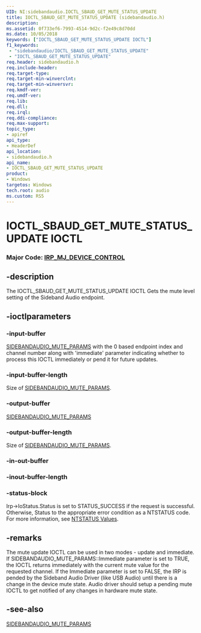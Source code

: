 ```yaml
---
UID: NI:sidebandaudio.IOCTL_SBAUD_GET_MUTE_STATUS_UPDATE
title: IOCTL_SBAUD_GET_MUTE_STATUS_UPDATE (sidebandaudio.h)
description: 
ms.assetid: 0f733ef6-7993-4514-9d2c-f2e49c8d70dd
ms.date: 10/05/2018
keywords: ["IOCTL_SBAUD_GET_MUTE_STATUS_UPDATE IOCTL"]
f1_keywords:
 - "sidebandaudio/IOCTL_SBAUD_GET_MUTE_STATUS_UPDATE"
 - "IOCTL_SBAUD_GET_MUTE_STATUS_UPDATE"
req.header: sidebandaudio.h
req.include-header:
req.target-type:
req.target-min-winverclnt:
req.target-min-winversvr:
req.kmdf-ver:
req.umdf-ver:
req.lib:
req.dll:
req.irql: 
req.ddi-compliance:
req.max-support:
topic_type: 
- apiref
api_type: 
- HeaderDef
api_location: 
- sidebandaudio.h
api_name: 
- IOCTL_SBAUD_GET_MUTE_STATUS_UPDATE
product:
- Windows
targetos: Windows
tech.root: audio
ms.custom: RS5
---
```


# IOCTL_SBAUD_GET_MUTE_STATUS_UPDATE IOCTL

### Major Code:  [IRP_MJ_DEVICE_CONTROL](https://docs.microsoft.com/windows-hardware/drivers/kernel/irp-mj-device-control)

## -description

The IOCTL_SBAUD_GET_MUTE_STATUS_UPDATE IOCTL Gets the mute level setting of the Sideband Audio endpoint.

## -ioctlparameters

### -input-buffer

[SIDEBANDAUDIO_MUTE_PARAMS](https://docs.microsoft.com/windows-hardware/drivers/ddi/sidebandaudio/ns-sidebandaudio-_sidebandaudio_mute_params) with the 0 based endpoint index and channel number along with 'immediate' parameter indicating whether to process this IOCTL immediately or pend it for future updates.

### -input-buffer-length 

Size of [SIDEBANDAUDIO_MUTE_PARAMS](https://docs.microsoft.com/windows-hardware/drivers/ddi/sidebandaudio/ns-sidebandaudio-_sidebandaudio_mute_params).

### -output-buffer

[SIDEBANDAUDIO_MUTE_PARAMS](https://docs.microsoft.com/windows-hardware/drivers/ddi/sidebandaudio/ns-sidebandaudio-_sidebandaudio_mute_params)

### -output-buffer-length 

Size of [SIDEBANDAUDIO_MUTE_PARAMS](https://docs.microsoft.com/windows-hardware/drivers/ddi/sidebandaudio/ns-sidebandaudio-_sidebandaudio_mute_params).

### -in-out-buffer

<text></text>

### -inout-buffer-length 

<text></text>

### -status-block

Irp->IoStatus.Status is set to STATUS_SUCCESS if the request is successful.
Otherwise, Status to the appropriate error condition as a NTSTATUS code. 
For more information, see [NTSTATUS Values](https://docs.microsoft.com/windows-hardware/drivers/kernel/ntstatus-values).

## -remarks
The mute update IOCTL can be used in two modes - update and immediate. If SIDEBANDAUDIO_MUTE_PARAMS::Immediate parameter is set to TRUE, the IOCTL returns immediately with the current mute value for the requested channel. If the Immediate parameter is set to FALSE, the IRP is pended by the Sideband Audio Driver (like USB Audio) until there is a change in the device mute state. Audio driver should setup a pending mute IOCTL to get notified of any changes in hardware mute state.

## -see-also
[SIDEBANDAUDIO_MUTE_PARAMS](https://docs.microsoft.com/windows-hardware/drivers/ddi/sidebandaudio/ns-sidebandaudio-_sidebandaudio_mute_params)
